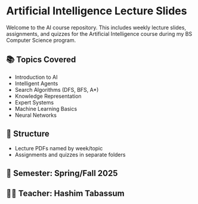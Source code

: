 # Artificial Intelligence Lecture Slides

Welcome to the AI course repository. This includes weekly lecture slides, assignments, and quizzes for the Artificial Intelligence course during my BS Computer Science program.

## 📚 Topics Covered
- Introduction to AI
- Intelligent Agents
- Search Algorithms (DFS, BFS, A*)
- Knowledge Representation
- Expert Systems
- Machine Learning Basics
- Neural Networks

## 📁 Structure
- Lecture PDFs named by week/topic
- Assignments and quizzes in separate folders

## 📅 Semester: Spring/Fall 2025
## 👩‍🎓 Teacher: Hashim Tabassum
